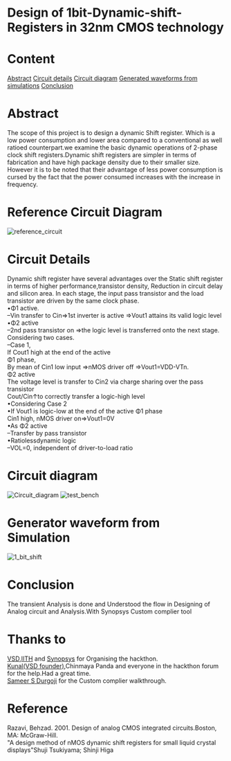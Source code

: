 # Design of 1bit-Dynamic-shift-Registers in 32nm CMOS technology
# Content
[Abstract](https://github.com/Jayanth-sharma/-Dynamic-shift-Registers#abstract)
[Circuit details](https://github.com/Jayanth-sharma/-Dynamic-shift-Registers#circuit-details)
[Circuit diagram](https://github.com/Jayanth-sharma/-Dynamic-shift-Registers#circuit-details)
[Generated waveforms from simulations](https://github.com/Jayanth-sharma/-Dynamic-shift-Registers#generator-waveform-from-simulation)
[Conclusion](https://github.com/Jayanth-sharma/-Dynamic-shift-Registers#conclusion)


# Abstract
The scope of this project  is to design a dynamic Shift register. Which is a low power consumption and lower area compared to a conventional as well ratioed counterpart.we examine the basic dynamic operations of 2-phase clock shift registers.Dynamic shift registers are simpler in terms of fabrication and have high package density due to their smaller size. However it is to be noted that their advantage of less power consumption is cursed by the fact that the power consumed increases with the increase in frequency. 

# Reference Circuit Diagram
  ![reference_circuit](https://user-images.githubusercontent.com/53760504/156198052-de9f242b-c43e-4dfb-8b4e-60544b7c3d5b.jpg)
#  Circuit Details
Dynamic shift register have several advantages over the Static shift register in terms of higher performance,transistor density, Reduction in circuit delay and silicon area. In each stage, the input pass transistor and the load transistor are driven by the same clock phase.<br />
•Φ1 active.<br />
–Vin transfer to Cin⇒1st inverter is active ⇒Vout1 attains its valid logic level<br />
•Φ2 active <br />
–2nd pass transistor on ⇒the logic level is transferred onto the next stage.<br />
Considering two cases.<br />
–Case 1, <br />
If Cout1 high at the end of the active<br />
Φ1 phase,  <br />
By mean of Cin1 low input ⇒nMOS driver off ⇒Vout1=VDD-VTn.<br />
Φ2 active<br />
The voltage level is transfer to Cin2 via charge sharing over the pass transistor<br />
Cout/Cin↑to correctly transfer a logic-high level<br />
•Considering Case 2<br />
•If Vout1 is logic-low at the end of the active Φ1 phase<br />
Cin1 high, nMOS driver on⇒Vout1=0V<br />
•As Φ2 active<br />
–Transfer by pass transistor<br />
•Ratiolessdynamic logic<br />
–VOL=0, independent of driver-to-load ratio<br />

# Circuit diagram 

![Circuit_diagram](https://user-images.githubusercontent.com/53760504/156196717-b750c060-27c0-41a2-ad17-febf66137ce1.jpg)
![test_bench](https://user-images.githubusercontent.com/53760504/156196870-4c069a84-e2fb-460e-aefd-7e951560e1ac.jpg)

#  Generator waveform from Simulation
![1_bit_shift](https://user-images.githubusercontent.com/53760504/156197016-23d56d55-cd0e-41ec-a480-8c68781aeeae.jpg)

#  Conclusion 
The transient Analysis is done and Understood the flow in Designing of Analog circuit and Analysis.With Synopsys Custom complier tool
# Thanks to 
[VSD](https://www.vlsisystemdesign.com/basic_courses/),[IITH](https://www.iith.ac.in/events/2022/02/15/Cloud-Based-Analog-IC-Design-Hackathon/) and [Synopsys](https://www.synopsys.com/) for Organising the hackthon.<br />
[Kunal(VSD founder)](https://github.com/kunalg123),Chinmaya Panda and everyone in the hackthon forum for the help.Had a great time.<br />
[Sameer S Durgoji](https://github.com/SameerSDurgoji) for the Custom complier walkthrough.

# Reference
Razavi, Behzad. 2001. Design of analog CMOS integrated circuits.Boston, MA: McGraw-Hill.<br />
"A design method of nMOS dynamic shift registers for small liquid crystal displays"Shuji Tsukiyama; Shinji Higa
